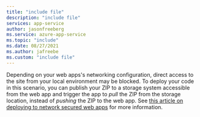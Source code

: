 ```yaml
---
title: "include file"
description: "include file"
services: app-service
author: jasonfreeberg
ms.service: azure-app-service
ms.topic: "include"
ms.date: 08/27/2021
ms.author: jafreebe
ms.custom: "include file"
---
```



Depending on your web apps's networking configuration, direct access to the site from your local environment may be blocked. To deploy your code in this scenario, you can publish your ZIP to a storage system accessible from the web app and trigger the app to *pull* the ZIP from the storage location, instead of *pushing* the ZIP to the web app. See [this article on deploying to network secured web apps](https://azure.github.io/AppService/2021/03/01/deploying-to-network-secured-sites-2.html) for more information. 
